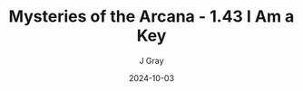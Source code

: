 ---
title: 'Mysteries of the Arcana - 1.43 I Am a Key'
alt: 'Mysteries of the Arcana'
date: '2024-10-03'
author: 'J Gray'
artist: 'Keira'
---